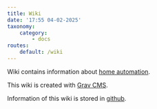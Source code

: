 ```yaml
---
title: Wiki
date: '17:55 04-02-2025'
taxonomy:
    category:
        - docs
routes:
    default: /wiki
---
```


Wiki contains information about [home automation](/welcome).

This wiki is created with [Grav CMS](/crav-cms).

Information of this wiki is stored in [github](/github).